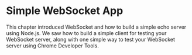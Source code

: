# Simple WebSocket App
This chapter introduced WebSocket and how to build a simple echo server using Node.js.
We saw how to build a simple client for testing your WebSocket server, along with one simple way to test your WebSocket server using Chrome Developer Tools.